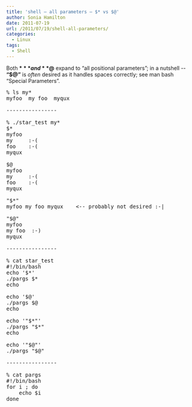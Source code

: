 ```yaml
---
title: 'shell – all parameters – $* vs $@'
author: Sonia Hamilton
date: 2011-07-19
url: /2011/07/19/shell-all-parameters/
categories:
  - Linux
tags:
  - Shell
---
```

Both **$*** and **$@** expand to &#8220;all positional parameters&#8221;; in a nutshell -- **&#8220;$@&#8221;** is *often* desired as it handles spaces correctly; see man bash &#8220;Special Parameters&#8221;.

<!--more-->

<pre>% ls my*     
myfoo  my foo  myqux

----------------

% ./star_test my*
$*
myfoo
my     :-(
foo    :-(
myqux

$@
myfoo
my     :-(
foo    :-(
myqux

"$*"
myfoo my foo myqux    &lt;-- probably not desired :-|

"$@"
myfoo
my foo  :-)
myqux

----------------

% cat star_test
#!/bin/bash
echo '$*'
./pargs $*
echo

echo '$@'
./pargs $@
echo

echo '"$*"'
./pargs "$*"
echo

echo '"$@"'
./pargs "$@"

----------------

% cat pargs
#!/bin/bash
for i ; do
    echo $i
done</pre>
